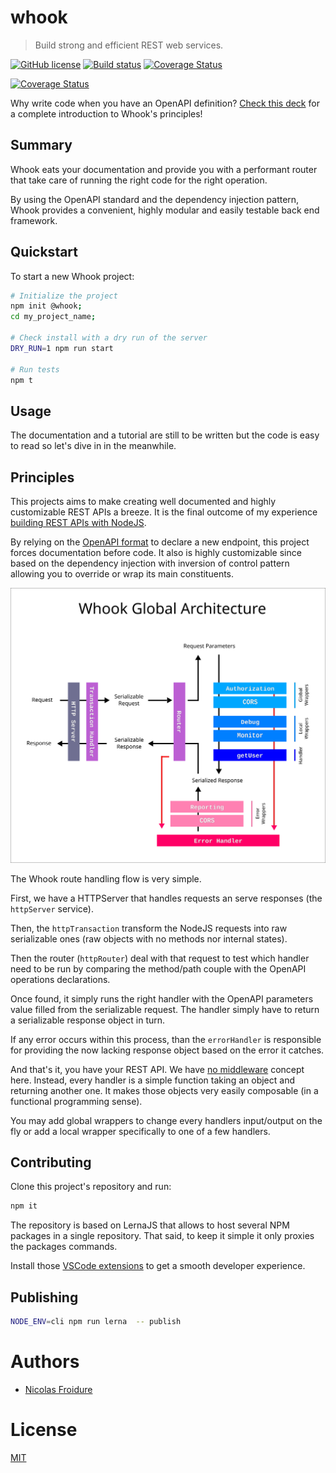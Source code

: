 [//]: # ( )
[//]: # (This file is automatically generated by a `metapak`)
[//]: # (module. Do not change it  except between the)
[//]: # (`content:start/end` flags, your changes would)
[//]: # (be overridden.)
[//]: # ( )
# whook
> Build strong and efficient REST web services.

[![GitHub license](https://img.shields.io/badge/license-MIT-blue.svg)](https://github.com/nfroidure/whook/blob/master/LICENSE)
[![Build status](https://secure.travis-ci.org/nfroidure/whook.svg)](https://travis-ci.org/nfroidure/whook)
[![Coverage Status](https://coveralls.io/repos/nfroidure/whook/badge.svg?branch=master)](https://coveralls.io/r/nfroidure/whook?branch=master)


[//]: # (::contents:start)

[![Coverage Status](https://coveralls.io/repos/nfroidure/whook/badge.svg?branch=master)](https://coveralls.io/r/nfroidure/whook?branch=master)

Why write code when you have an OpenAPI definition?
 [Check this deck](https://slides.com/nfroidure/introducing-whook)
 for a complete introduction to Whook's principles!

## Summary

Whook eats your documentation and provide you with a
 performant router that take care of running the right
 code for the right operation.

By using the OpenAPI standard and the dependency injection
 pattern, Whook provides a convenient, highly modular and easily
 testable back end framework.

## Quickstart

To start a new Whook project:

```sh
# Initialize the project
npm init @whook;
cd my_project_name;

# Check install with a dry run of the server
DRY_RUN=1 npm run start

# Run tests
npm t
```

## Usage

The documentation and a tutorial are still to be written but
 the code is easy to read so let's dive in in the meanwhile.

## Principles
This projects aims to make creating well documented and highly
 customizable REST APIs a breeze. It is the final outcome of my experience
 [building REST APIs with NodeJS](https://insertafter.com/en/blog/http_rest_apis_with_nodejs.html).

By relying on the [OpenAPI format](https://www.openapis.org/)
 to declare a new endpoint, this project forces documentation before code.
It also is highly customizable since based on the dependency injection
 with inversion of control pattern allowing you to override or wrap its main
 constituents.

![Architecture Overview](./overview.svg)

The Whook route handling flow is very simple.

First, we have a HTTPServer that handles requests an serve responses
 (the `httpServer` service).

Then, the `httpTransaction` transform the NodeJS requests into raw
 serializable ones (raw objects with no methods nor internal states).

Then the router (`httpRouter`) deal with that request to test which
 handler need to be run by comparing the method/path couple with the
 OpenAPI operations declarations.

Once found, it simply runs the right handler with the OpenAPI
 parameters value filled from the serializable request. The handler
 simply have to return a serializable response object in turn.

If any error occurs within this process, than the `errorHandler`
 is responsible for providing the now lacking response object
 based on the error it catches.

And that's it, you have your REST API. We have
 [no middleware](http://insertafter.com/en/blog/no_more_middlewares.html)
 concept here. Instead, every handler is a simple function taking an object
 and returning another one. It makes those objects very easily composable
 (in a functional programming sense).

You may add global wrappers to change every handlers input/output on the
 fly or add a local wrapper specifically to one of a few handlers.

## Contributing

Clone this project's repository and run:

```sh
npm it
```

The repository is based on LernaJS that allows to host several NPM
 packages in a single repository. That said, to keep it simple
 it only proxies the packages commands.

Install those [VSCode extensions](https://insertafter.com/en/blog/my_vscode_configuration.html)
 to get a smooth developer experience.

## Publishing

```sh
NODE_ENV=cli npm run lerna  -- publish
```

[//]: # (::contents:end)

# Authors
- [Nicolas Froidure](http://insertafter.com/en/index.html)

# License
[MIT](https://github.com/nfroidure/whook/blob/master/LICENSE)
